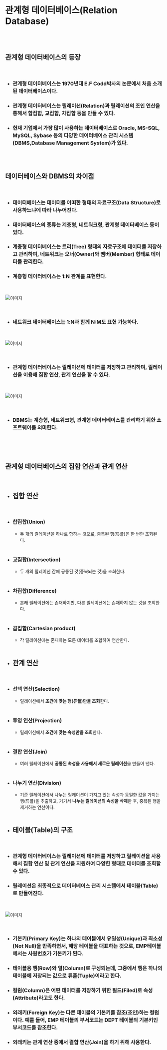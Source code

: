 # **관계형 데이터베이스(Relation Database)**
<br><br>

## **관계형 데이터베이스의 등장**
<br>

* ### 관계형 데이터베이스는 1970년대 E.F Codd박사의 논문에서 처음 소개된 데이터베이스이다.
* ### 관계형 데이터베이스는 릴레이션(Relation)과 릴레이션의 조인 연산을 통해서 합집합, 교집합, 차집합 등을 만들 수 있다.
* ### 현재 기업에서 가장 많이 사용하는 데이터베이스로 Oracle, MS-SQL, MySQL, Sybase 등의 다양한 데이터베이스 관리 시스템(DBMS,Database Management System)가 있다.

<br><br>

## **데이터베이스와 DBMS의 차이점**
<br>

* ### 데이터베이스는 데이터를 어떠한 형태의 자료구조(Data Structure)로 사용하느냐에 따라 나누어진다.
* ### 데이터베이스의 종류는 계층형, 네트워크형, 관계형 데이터베이스 등이 있다.
* ### 계층형 데이터베이스는 트리(Tree) 형태의 자료구조에 데이터를 저장하고 관리하며, 네트워크는 오너(Owner)와 멤버(Member) 형태로 데이터를 관리한다.
* ### 계층형 데이터베이스는 1:N 관계를 표현한다.

<br>

![이미지](https://velog.velcdn.com/images/as979200/post/f5a47466-5da2-4a27-96c2-bec17ceb4797/image.png)

<br>

* ### 네트워크 데이터베이스는 1:N과 함께 N:M도 표현 가능하다.

<br>

![이미지](https://velog.velcdn.com/images/as979200/post/6921e411-6d93-4cb6-b4fa-b3bbcb142b0f/image.png)

<br>

* ### 관계형 데이터베이스는 릴레이션에 데이터를 저장하고 관리하며, 릴레이션을 이용해 집합 연산, 관계 연산을 할 수 있다.

<br>

![이미지](https://velog.velcdn.com/images/as979200/post/5cdc20e0-63dd-404b-9fc9-3b4991240152/image.png)

<br>

* ### DBMS는 계층형, 네트워크형, 관계형 데이터베이스를 관리하기 위한 소프트웨어를 의미한다.

<br><br><br>

## **관계형 데이터베이스의 집합 연산과 관계 연산**
<br>

* ## 집합 연산
<br>

* ### 합집합(Union)
  * 두 개의 릴레이션을 하나로 합하는 것으로, 중복된 행(튜플)은 한 번만 조회된다.  
  <br>
* ### 교집합(Intersection)
  * 두 개의 릴레이션 간에 공통된 것(중복되는 것)을 조회한다.  
  <br>
* ### 차집합(Difference)
  * 본래 릴레이션에는 존재하지만, 다른 릴레이션에는 존재하지 않는 것을 조회한다.  
  <br>
* ### 곱집합(Cartesian product)
  * 각 릴레이션에는 존재하는 모든 데이터를 조합하여 연산한다.  
  <br>

* ## 관계 연산
  <br>

* ### 선택 연산(Selection)
  * 릴레이션에서 **조건에 맞는 행(튜플)만을 조회**한다.  
  <br>
* ### 투영 연산(Projection)
  * 릴레이션에서 **조건에 맞는 속성만을 조회**한다.  
  <br>
* ### 결합 연산(Join)
  * 여러 릴레이션에서 **공통된 속성을 사용해서 새로운 릴레이션**을 만들어 낸다.  
  <br>
* ### 나누기 연산(Division)
  * 기준 릴레이션에서 나누는 릴레이션이 가지고 있는 속성과 동일한 값을 가지는 행(튜플)을 추출하고, 거기서 **나누는 릴레이션의 속성을 삭제**한 후, 중복된 행을 제거하는 연산이다.  
  <br>

* ## 테이블(Table)의 구조
<br>

* ### 관계형 데이터베이스는 릴레이션에 데이터를 저장하고 릴레이션을 사용해서 집합 연산 및 관계 연산을 지원하여 다양한 형태로 데이터를 조회할 수 있다.
* ### 릴레이션은 최종적으로 데이터베이스 관리 시스템에서 테이블(Table)로 만들어진다.

<br>

![이미지](https://velog.velcdn.com/images/as979200/post/d68e4139-8860-4bbe-929f-32cdbdcf5c0c/image.png)

<br>

* ### 기본키(Primary Key)는 하나의 테이블에서 유일성(Unique)과 최소성(Not Null)을 만족하면서, 해당 테이블을 대표하는 것으로, EMP테이블에서는 사원번호가 기본키가 된다.
* ### 테이블응 행(Row)와 열(Column)로 구성되는데, 그중에서 행은 하나의 테이블에 저장되는 **값**으로 튜플(Tuple)이라고 한다.
* ### 컬럼(Column)은 어떤 데이터를 저장하기 위한 필드(Filed)로 속성(Attribute)라고도 한다.
* ### 외래키(Foreign Key)는 다른 테이블의 기본키를 참조(조인)하는 컬럼이다. 예를 들어, EMP 테이블의 부서코드는 DEPT 테이블의 기본키인 부서코드를 참조한다.
* ### 외래키는 관계 연산 중에서 결합 연산(Join)을 하기 위해 사용한다.
